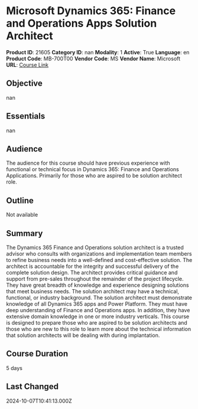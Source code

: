# Microsoft Dynamics 365: Finance and Operations Apps Solution Architect

**Product ID**: 21605
**Category ID**: nan
**Modality**: 1
**Active**: True
**Language**: en
**Product Code**: MB-700T00
**Vendor Code**: MS
**Vendor Name**: Microsoft
**URL**: [Course Link](https://www.fastlaneus.com/course/microsoft-mb-700t00)

## Objective
nan

## Essentials
nan

## Audience
The audience for this course should have previous experience with functional or technical focus in Dynamics 365: Finance and Operations Applications. Primarily for those who are aspired to be solution architect role.

## Outline
Not available

## Summary
The Dynamics 365 Finance and Operations solution architect is a trusted advisor who consults with organizations and implementation team members to refine business needs into a well-defined and cost-effective solution. The architect is accountable for the integrity and successful delivery of the complete solution design. The architect provides critical guidance and support from pre-sales throughout the remainder of the project lifecycle. They have great breadth of knowledge and experience designing solutions that meet business needs. The solution architect may have a technical, functional, or industry background. The solution architect must demonstrate knowledge of all Dynamics 365 apps and Power Platform. They must have deep understanding of Finance and Operations apps. In addition, they have extensive domain knowledge in one or more industry verticals. This course is designed to prepare those who are aspired to be solution architects and those who are new to this role to learn more about the technical information that solution architects will be dealing with during implantation.

## Course Duration
5 days

## Last Changed
2024-10-07T10:41:13.000Z

